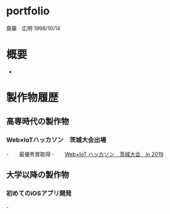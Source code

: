 # portfolio

齋藤　広明
1998/10/14

# 概要
-

# 製作物履歴
## 高専時代の製作物
### Web×IoTハッカソン　茨城大会出場
-　　最優秀賞取得
-　　[Web×IoT ハッカソン　茨城大会　in 2019](https://webiotmakers.github.io/2018/ibaraki/)

## 大学以降の製作物
### 初めてのiOSアプリ開発

-　　
